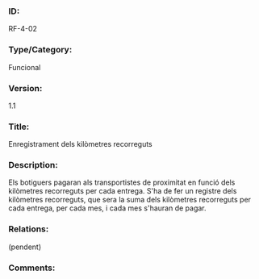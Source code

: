 ### ID:
RF-4-02
### Type/Category:
Funcional
### Version:
1.1
### Title:
Enregistrament dels kilòmetres recorreguts
### Description:
Els botiguers pagaran als transportistes de proximitat en funció dels kilòmetres recorreguts per cada entrega. S'ha de fer un registre dels kilòmetres recorreguts, que sera la suma dels kilòmetres recorreguts per cada entrega, per cada mes, i cada mes s'hauran de pagar.
### Relations:
(pendent)
### Comments:
